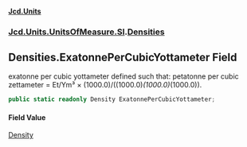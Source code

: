 #### [Jcd.Units](index.md 'index')
### [Jcd.Units.UnitsOfMeasure.SI](Jcd.Units.UnitsOfMeasure.SI.md 'Jcd.Units.UnitsOfMeasure.SI').[Densities](Densities.md 'Jcd.Units.UnitsOfMeasure.SI.Densities')

## Densities.ExatonnePerCubicYottameter Field

exatonne per cubic yottameter defined such that: petatonne per cubic zettameter = Et/Ym³ × (1000.0)/((1000.0)*(1000.0)*(1000.0)).

```csharp
public static readonly Density ExatonnePerCubicYottameter;
```

#### Field Value
[Density](Density.md 'Jcd.Units.UnitTypes.Density')